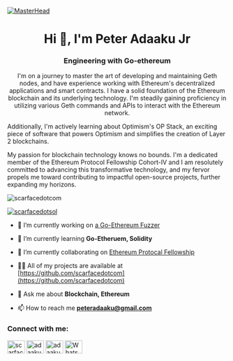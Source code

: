 [![MasterHead](https://pbs.twimg.com/profile_banners/1174658406/1646603810/1500x500)](https://rishavchanda.io)

<h1 align="center">Hi 👋, I'm Peter Adaaku Jr</h1>
<h3 align="center">Engineering with Go-ethereum</h3>
<p align="center">I'm on a journey to master the art of developing and maintaining Geth nodes, and have experience working with Ethereum's decentralized applications and smart contracts.
I have a solid foundation of the Ethereum blockchain and its underlying technology. I'm steadily gaining proficiency in utilizing various Geth commands and APIs to interact with the Ethereum network.

Additionally, I'm actively learning about Optimism's OP Stack, an exciting piece of software that powers Optimism and simplifies the creation of Layer 2 blockchains.

My passion for blockchain technology knows no bounds. I'm a dedicated member of the Ethereum Protocol Fellowship Cohort-IV and I am resolutely committed to advancing this transformative technology, and my fervor propels me toward contributing to impactful open-source projects, further expanding my horizons.</p>

<p align="left"> <img src="https://komarev.com/ghpvc/?username=scarfacedotcom&label=Profile%20views&color=0e75b6&style=flat" alt="scarfacedotcom" /> </p>

<p align="left"> <a href="https://twitter.com/scarfacedotsol" target="blank"><img src="https://img.shields.io/twitter/follow/scarfacedotsol?logo=twitter&style=for-the-badge" alt="scarfacedotsol" /></a> </p>

- 🔭 I’m currently working on [a Go-Ethereum Fuzzer](https://github.com/scarfacedotcom)

- 🌱 I’m currently learning **Go-Etheruem, Solidity**

- 👯 I’m currently collaborating on [Ethereum Protocal Fellowship](https://github.com/eth-protocol-fellows/cohort-four)

- 👨‍💻 All of my projects are available at [https://github.com/scarfacedotcom](https://github.com/scarfacedotcom)

- 💬 Ask me about **Blockchain, Ethereum**

- 📫 How to reach me **peteradaaku@gmail.com**

<h3 align="left">Connect with me:</h3>
<p align="left">
<a href="https://twitter.com/scarfacedotsol" target="blank"><img align="center" src="https://raw.githubusercontent.com/rahuldkjain/github-profile-readme-generator/master/src/images/icons/Social/twitter.svg" alt="scarfacedotsol" height="30" width="40" /></a>
<a href="https://linkedin.com/in/adaaku peter" target="blank"><img align="center" src="https://raw.githubusercontent.com/rahuldkjain/github-profile-readme-generator/master/src/images/icons/Social/linked-in-alt.svg" alt="adaaku peter" height="30" width="40" /></a>
<a href="https://fb.com/adaaku peter jr" target="blank"><img align="center" src="https://raw.githubusercontent.com/rahuldkjain/github-profile-readme-generator/master/src/images/icons/Social/facebook.svg" alt="adaaku peter jr" height="30" width="40" /></a>
<a href="https://wa.link/aqv52k" target="_blank"><img align="center" src="https://raw.githubusercontent.com/rahuldkjain/github-profile-readme-generator/master/src/images/icons/Social/whatsapp.svg" alt="WhatsApp" height="30" width="40" /></a>
</p>

